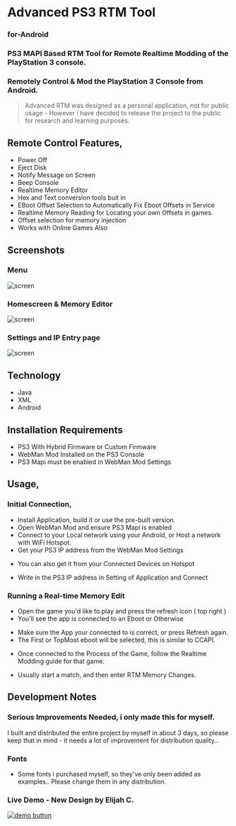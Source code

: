 # Advanced PS3 RTM Tool
### for-Android



### PS3 MAPI Based RTM Tool for Remote Realtime Modding of the PlayStation 3 console.
### Remotely Control & Mod the PlayStation 3 Console from Android.

> Advanced RTM was designed as a personal application, not for public usage - However i have decided to release the project to the public for research and learning purposes.

## Remote Control Features,
* Power Off
* Eject Disk
* Notify Message on Screen
* Beep Console
* Realtime Memory Editor
* Hex and Text conversion tools buit in
* EBoot Offset Selection to Automatically Fix Eboot Offsets in Service
* Realtime Memory Reading for Locating your own Offsets in games.
* Offset selection for memory injection
* Works with Online Games Also


## Screenshots
### Menu
![screen](https://github.com/WokeWorld/Advanced-PS3-RTM-Tool-for-Android/blob/master/Screenshot_2020-06-21-18-22-29.jpg)
### Homescreen & Memory Editor
![screen](https://github.com/WokeWorld/Advanced-PS3-RTM-Tool-for-Android/blob/master/Screenshot_2020-06-21-18-21-47.jpg)
### Settings and IP Entry page
![screen](https://github.com/WokeWorld/Advanced-PS3-RTM-Tool-for-Android/blob/master/Screenshot_2020-06-21-18-22-00.jpg)

## Technology
* Java
* XML
* Android

## Installation Requirements
* PS3 With Hybrid Firmware or Custom Firmware
* WebMan Mod Installed on the PS3 Console
* PS3 Mapi must be enabled in WebMan Mod Settings

## Usage,
### Initial Connection,
* Install Application, build it or use the pre-built version.
* Open WebMan Mod and ensure PS3 Mapi is enabled
* Connect to your Local network using your Android, or Host a network with WiFi Hotspot.
* Get your PS3 IP address from the WebMan Mod Settings
 - You can also get it from your Connected Devices on Hotspot
* Write in the PS3 IP address in Setting of Application and Connect
 
### Running a Real-time Memory Edit
* Open the game you'd like to play and press the refresh icon ( top right )
* You'll see the app is connected to an Eboot or Otherwise
 - Make sure the App your connected to is correct, or press Refresh again.
 - The First or TopMost eboot will be selected, this is similar to CCAPI.
* Once connected to the Process of the Game, follow the Realtime Modding guide for that game.
- Usually start a match, and then enter RTM Memory Changes.


## Development Notes
### Serious Improvements Needed, i only made this for myself.
I built and distributed the entire project by myself in about 3 days, so please keep that in mind - it needs a lot of improvement for distribution quality..
### Fonts
* Some fonts i purchased myself, so they've only been added as examples.. Please change them in any distribution.
### Live Demo - New Design by Elijah C.
[![demo button](https://i.imgur.com/3Ugm8J7.jpg)](https://github.com/WokeWorld/Advanced-PS3-RTM-Tool-for-Android/blob/master/AdvancedRTM.apk?raw=true) 


